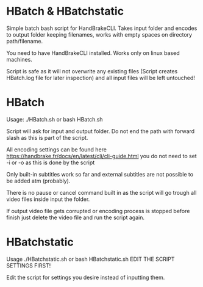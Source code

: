 # HBatch & HBatchstatic
Simple batch bash script for HandBrakeCLI. Takes input folder and encodes to output folder keeping filenames, works with empty spaces on directory path/filename.

You need to have HandBrakeCLI installed. Works only on linux based machines.

Script is safe as it will not overwrite any existing files (Script creates HBatch.log file for later inspection) and all input files will be left untouched!

# HBatch
Usage: ./HBatch.sh or bash HBatch.sh

Script will ask for input and output folder. Do not end the path with forward slash as this is part of the script.

All encoding settings can be found here https://handbrake.fr/docs/en/latest/cli/cli-guide.html you do not need to set -i or -o as this is done by the script

Only built-in subtitles work so far and external subtitles are not possible to be added atm (probably).

There is no pause or cancel command built in as the script will go trough all video files inside input the folder.

If output video file gets corrupted or encoding process is stopped before finish just delete the video file and run the script again.


# HBatchstatic

Usage ./HBatchstatic.sh or bash HBatchstatic.sh EDIT THE SCRIPT SETTINGS FIRST!

Edit the script for settings you desire instead of inputting them. 
